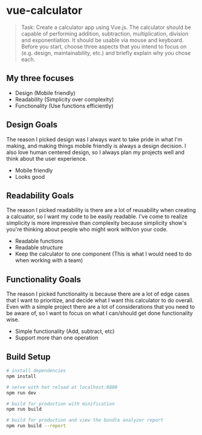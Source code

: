 # vue-calculator

> Task: Create a calculator app using Vue.js. The calculator should be capable of performing addition, subtraction, multiplication, division and exponentiation. It should be usable via mouse and keyboard. Before you start, choose three aspects that you intend to focus on (e.g. design, maintainability, etc.) and briefly explain why you chose each.

## My three focuses
* Design (Mobile friendly)
* Readability (Simplicity over complexity)
* Functionality (Use functions efficiently)

## Design Goals
The reason I picked design was I always want to take pride in what I'm making, and making things mobile friendly is always a design decision. I also love human centered design, so I always plan my projects well and think about the user experience.
* Mobile friendly
* Looks good

## Readability Goals
The reason I picked readability is there are a lot of reusability when creating a calcuator, so I want my code to be easily readable. I've come to realize simplicity is more impressive than complexity because simplicity show's you're thinking about people who might work with/on your code. 

* Readable functions
* Readable structure
* Keep the calculator to one component (This is what I would need to do when working with a team)

## Functionality Goals
The reason I picked functionality is because there are a lot of edge cases that I want to prioritize, and decide what I want this calculator to do overall. Even with a simple project there are a lot of considerations that you need to be aware of, so I want to focus on what I can/should get done functionality wise.
* Simple functionality (Add, subtract, etc)
* Support more than one operation


## Build Setup

``` bash
# install dependencies
npm install

# serve with hot reload at localhost:8080
npm run dev

# build for production with minification
npm run build

# build for production and view the bundle analyzer report
npm run build --report
```